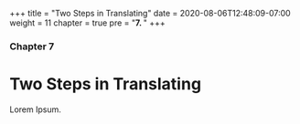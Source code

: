 +++
title = "Two Steps in Translating"
date = 2020-08-06T12:48:09-07:00
weight = 11
chapter = true
pre = "<b>7. </b>"
+++

### Chapter 7

# Two Steps in Translating

Lorem Ipsum.